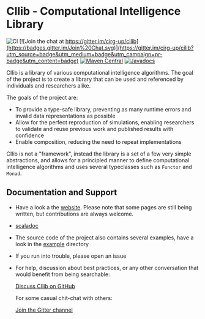 # CIlib - Computational Intelligence Library

![CI](https://github.com/ciren/cilib/workflows/CI/badge.svg?branch=master&event=push)
[![Join the chat at https://gitter.im/cirg-up/cilib](https://badges.gitter.im/Join%20Chat.svg)](https://gitter.im/cirg-up/cilib?utm_source=badge&utm_medium=badge&utm_campaign=pr-badge&utm_content=badge)
[![Maven Central](https://img.shields.io/maven-central/v/net.cilib/cilib-core_2.12.svg)](https://maven-badges.herokuapp.com/maven-central/net.cilib/cilib-core_2.12)
[![Javadocs](https://javadoc.io/badge/net.cilib/cilib-core_2.12.svg)](https://javadoc.io/doc/net.cilib/cilib-core_2.12)

CIlib is a library of various computational intelligence
algorithms. The goal of the project is to create a library that can be used
and referenced by individuals and researchers alike.

The goals of the project are:
 * To provide a type-safe library, preventing as many runtime errors and
   invalid data representations as possible
 * Allow for the perfect reproduction of simulations, enabling researchers
   to validate and reuse previous work and published results with confidence
 * Enable composition, reducing the need to repeat implementations

CIlib is not a "framework", instead the library is a set of a few very simple
abstractions, and allows for a principled manner to define computational
intelligence algorithms and uses several typeclasses such as `Functor` and
`Monad`.

## Documentation and Support

* Have a look a the [website](https://cilib.net). Please note that some pages are still being written, but contributions are always welcome.
* [scaladoc](https://cilib.net/api/cilib)
* The source code of the project also contains several examples, have
  a look in the [example](https://github.com/ciren/cilib/tree/master/example/src/main/scala/cilib/example) directory
* If you run into trouble, please open an issue
* For help, discussion about best practices, or any other conversation that would benefit from being searchable:

  [Discuss CIlib on GitHub](https://github.com/ciren/cilib/discussions)

  For some casual chit-chat with others:

  [Join the Gitter channel](https://gitter.im/cirg-up/cilib)
